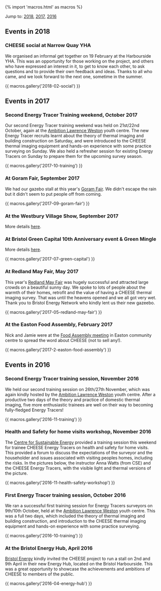 
{% import 'macros.html' as macros %}

Jump to:
[2018](#2018),
[2017](#2017),
[2016](#2016)

<a name="2018"></a>
## Events in 2018

<a name="2018-social"></a>
### CHEESE social at Narrow Quay YHA

We organised an informal get together on 19 February at the Harbourside YHA.
This was an opportunity for those working on the project, and others who have
expressed an interest in it, to get to know each other, to ask questions and to
provide their own feedback and ideas. Thanks to all who came, and we look
forward to the next one, sometime in the summer.

{{ macros.gallery('2018-02-social') }}

<a name="2017"></a>
## Events in 2017

### Second Energy Tracer Training weekend, October 2017

Our second Energy Tracer training weekend was held on 21st/22nd October, again
at the [Ambition Lawrence Weston](http://www.ambitionlw.org/) youth centre. The
new Energy Tracer recruits learnt about the theory of thermal imaging and
building construction on Saturday, and were introduced to the CHEESE thermal
imaging equipment and hands-on experience with some practice surveying on
Sunday. We also held a refresher session for existing Energy Tracers on Sunday
to prepare them for the upcoming survey season.

{{ macros.gallery('2017-10-training') }}

### At Goram Fair, September 2017

We had our gazebo stall at this year's [Goram
Fair](https://www.bristolmuseums.org.uk/blaise-castle-house-museum/whats-on/goram-fair/).
We didn't escape the rain but it didn't seem to put people off from coming.

{{ macros.gallery('2017-09-goram-fair') }}

### At the Westbury Village Show, September 2017

More details [here](http://www.wotvs.co.uk).

### At Bristol Green Capital 10th Anniversary event & Green Mingle

More details
[here](http://bristolgreencapital.org/ten-year-anniversary-bristolsfuture/).

{{ macros.gallery('2017-07-green-capital') }}

### At Redland May Fair, May 2017

This year's [Redland May Fair](http://www.rcas.org.uk/redland-fair) was hugely
successful and attracted large crowds on a beautiful sunny day. We spoke to
lots of people about the warmth of their homes, retrofit and the value of
having a CHEESE thermal imaging survey. That was until the heavens opened and
we all got very wet. Thank you to Bristol Energy Network who kindly lent us
their new gazeebo.

{{ macros.gallery('2017-05-redland-may-fair') }}

### At the Easton Food Assembly, February 2017

Nick and Jamie were at the [Food Assembly
meeting](https://thefoodassembly.com/en/assemblies/7501) in Easton community
centre to spread the word about CHEESE (not to sell any!).

{{ macros.gallery('2017-2-easton-food-assembly') }}

<a name="2016"></a>
## Events in 2016

### Second Energy Tracer training session, November 2016

We held our second training session on 26th/27th November, which was again
kindly hosted by the [Ambition Lawrence Weston](http://www.ambitionlw.org/)
youth centre. After a productive two days of the theory and practice of
domestic thermal imaging, five more enthusiastic trainees are well on their
way to becoming fully-fledged Energy Tracers!

{{ macros.gallery('2016-11-training') }}

### Health and Safety for home visits workshop, November 2016

The [Centre for Sustainable Energy](https://www.cse.org.uk/) provided a
training session this weekend for trainee CHEESE Energy Tracers on health and
safety for home visits. This provided a forum to discuss the expectations of
the surveyor and the householder and issues associated with visiting peoples
homes, including the risks. In the pictures below, the instructor Anna Watts
(from CSE) and the CHEESE Energy Tracers, with the visible light and thermal
versions of the picture.

{{ macros.gallery('2016-11-health-safety-workshop') }}

### First Energy Tracer training session, October 2016

We ran a successful first training session for Energy Tracers surveyors on
9th/10th October, held at the [Ambition Lawrence
Weston](http://www.ambitionlw.org/) youth centre. This was a full two days,
which included the theory of thermal imaging and building construction, and
introduction to the CHEESE thermal imaging equipment and hands-on experience
with some practice surveying.

{{ macros.gallery('2016-10-training') }}

### At the Bristol Energy Hub, April 2016

[Bristol Energy](www.bristol-energy.co.uk) kindly invited the CHEESE project to
run a stall on 2nd and 9th April in their new Energy Hub, located on the
Bristol Harbourside. This was a great opportunity to showcase the achievements
and ambitions of CHEESE to members of the public.

{{ macros.gallery('2016-04-energy-hub') }}

